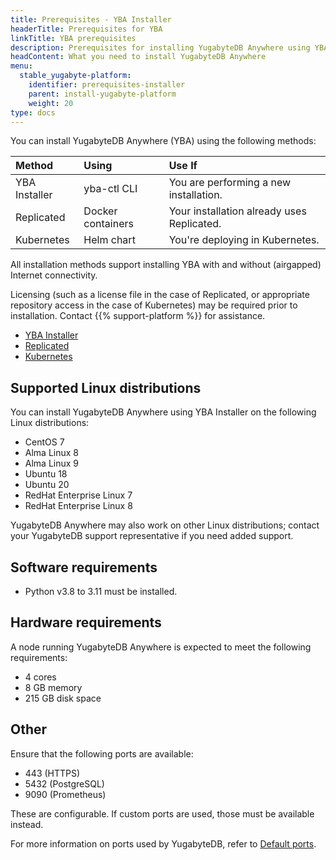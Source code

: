 ```yaml
---
title: Prerequisites - YBA Installer
headerTitle: Prerequisites for YBA
linkTitle: YBA prerequisites
description: Prerequisites for installing YugabyteDB Anywhere using YBA Installer
headContent: What you need to install YugabyteDB Anywhere
menu:
  stable_yugabyte-platform:
    identifier: prerequisites-installer
    parent: install-yugabyte-platform
    weight: 20
type: docs
---
```


You can install YugabyteDB Anywhere (YBA) using the following methods:

| Method | Using | Use If |
| :--- | :--- | :--- |
| YBA Installer | yba-ctl CLI | You are performing a new installation. |
| Replicated | Docker containers | Your installation already uses Replicated. |
| Kubernetes | Helm chart | You're deploying in Kubernetes. |

All installation methods support installing YBA with and without (airgapped) Internet connectivity.

Licensing (such as a license file in the case of Replicated, or appropriate repository access in the case of Kubernetes) may be required prior to installation.  Contact {{% support-platform %}} for assistance.

<ul class="nav nav-tabs-alt nav-tabs-yb">
  <li>
    <a href="../installer/" class="nav-link active">
      <i class="fa-solid fa-building" aria-hidden="true"></i>YBA Installer</a>
  </li>
  <li>
    <a href="../default/" class="nav-link">
      <i class="fa-solid fa-cloud"></i>Replicated</a>
  </li>

  <li>
    <a href="../kubernetes/" class="nav-link">
      <i class="fa-regular fa-dharmachakra" aria-hidden="true"></i>Kubernetes</a>
  </li>
</ul>

## Supported Linux distributions

You can install YugabyteDB Anywhere using YBA Installer on the following Linux distributions:

- CentOS 7
- Alma Linux 8
- Alma Linux 9
- Ubuntu 18
- Ubuntu 20
- RedHat Enterprise Linux 7
- RedHat Enterprise Linux 8

YugabyteDB Anywhere may also work on other Linux distributions; contact your YugabyteDB support representative if you need added support.

## Software requirements

- Python v3.8 to 3.11 must be installed.

## Hardware requirements

A node running YugabyteDB Anywhere is expected to meet the following requirements:

- 4 cores
- 8 GB memory
- 215 GB disk space

## Other

Ensure that the following ports are available:

- 443 (HTTPS)
- 5432 (PostgreSQL)
- 9090 (Prometheus)

These are configurable. If custom ports are used, those must be available instead.

For more information on ports used by YugabyteDB, refer to [Default ports](../../../../reference/configuration/default-ports).
